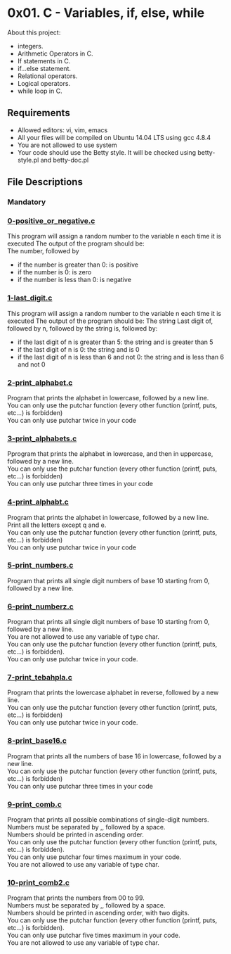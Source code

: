 # 0x01. C - Variables, if, else, while

About this project:

- integers.
- Arithmetic Operators in C.
- If statements in C.
- if…else statement.
- Relational operators.
- Logical operators.
- while loop in C.

## Requirements
- Allowed editors: vi, vim, emacs
- All your files will be compiled on Ubuntu 14.04 LTS using gcc 4.8.4
- You are not allowed to use system
- Your code should use the Betty style. It will be checked using betty-style.pl and betty-doc.pl

## File Descriptions

### Mandatory

### [0-positive_or_negative.c](https://github.com/Valentinaga1/holbertonschool-low_level_programming/blob/master/0x01-variables_if_else_while/0-positive_or_negative.c "0. Positive anything is better than negative nothing")
This program will assign a random number to the variable n each time it is executed
The output of the program should be:  
The number, followed by
- if the number is greater than 0: is positive
- if the number is 0: is zero
- if the number is less than 0: is negative

### [1-last_digit.c](https://github.com/Valentinaga1/holbertonschool-low_level_programming/blob/master/0x01-variables_if_else_while/1-last_digit.c "1. The last digit")
This program will assign a random number to the variable n each time it is executed
The output of the program should be:
The string Last digit of, followed by n, followed by the string is, followed by:
- if the last digit of n is greater than 5: the string and is greater than 5
- if the last digit of n is 0: the string and is 0
- if the last digit of n is less than 6 and not 0: the string and is less than 6 and not 0

### [2-print_alphabet.c](https://github.com/Valentinaga1/holbertonschool-low_level_programming/blob/master/0x01-variables_if_else_while/2-print_alphabet.c "2-print_alphabet.c")
Program that prints the alphabet in lowercase, followed by a new line.  
You can only use the putchar function (every other function (printf, puts, etc…) is forbidden)  
You can only use putchar twice in your code

### [3-print_alphabets.c](https://github.com/Valentinaga1/holbertonschool-low_level_programming/blob/master/0x01-variables_if_else_while/3-print_alphabets.c "3-print_alphabets.c")
Pprogram that prints the alphabet in lowercase, and then in uppercase, followed by a new line.  
You can only use the putchar function (every other function (printf, puts, etc…) is forbidden)  
You can only use putchar three times in your code

### [4-print_alphabt.c](https://github.com/Valentinaga1/holbertonschool-low_level_programming/blob/master/0x01-variables_if_else_while/4-print_alphabt.c "4-print_alphabt.c")
Program that prints the alphabet in lowercase, followed by a new line.  
Print all the letters except q and e.  
You can only use the putchar function (every other function (printf, puts, etc…) is forbidden)  
You can only use putchar twice in your code

### [5-print_numbers.c](https://github.com/Valentinaga1/holbertonschool-low_level_programming/blob/master/0x01-variables_if_else_while/5-print_numbers.c "5-print_numbers.c")
Program that prints all single digit numbers of base 10 starting from 0, followed by a new line.

### [6-print_numberz.c](https://github.com/Valentinaga1/holbertonschool-low_level_programming/blob/master/0x01-variables_if_else_while/6-print_numberz.c "6-print_numberz.c")
Program that prints all single digit numbers of base 10 starting from 0, followed by a new line.  
You are not allowed to use any variable of type char.  
You can only use the putchar function (every other function (printf, puts, etc…) is forbidden).  
You can only use putchar twice in your code.

### [7-print_tebahpla.c](https://github.com/Valentinaga1/holbertonschool-low_level_programming/blob/master/0x01-variables_if_else_while/7-print_tebahpla.c "7-print_tebahpla.c")
Program that prints the lowercase alphabet in reverse, followed by a new line.  
You can only use the putchar function (every other function (printf, puts, etc…) is forbidden)  
You can only use putchar twice in your code.  

### [8-print_base16.c](https://github.com/Valentinaga1/holbertonschool-low_level_programming/blob/master/0x01-variables_if_else_while/8-print_base16.c "8-print_base16.c")
Program that prints all the numbers of base 16 in lowercase, followed by a new line.  
You can only use the putchar function (every other function (printf, puts, etc…) is forbidden)  
You can only use putchar three times in your code

### [9-print_comb.c](https://github.com/Valentinaga1/holbertonschool-low_level_programming/blob/master/0x01-variables_if_else_while/9-print_comb.c "9-print_comb.c")
Program that prints all possible combinations of single-digit numbers.  
Numbers must be separated by ,, followed by a space.  
Numbers should be printed in ascending order.  
You can only use the putchar function (every other function (printf, puts, etc…) is forbidden).  
You can only use putchar four times maximum in your code.  
You are not allowed to use any variable of type char.

### [10-print_comb2.c](https://github.com/Valentinaga1/holbertonschool-low_level_programming/blob/master/0x01-variables_if_else_while/10-print_comb2.c "10-print_comb2.c")
Program that prints the numbers from 00 to 99.  
Numbers must be separated by ,, followed by a space.  
Numbers should be printed in ascending order, with two digits.  
You can only use the putchar function (every other function (printf, puts, etc…) is forbidden).  
You can only use putchar five times maximum in your code.  
You are not allowed to use any variable of type char.  

